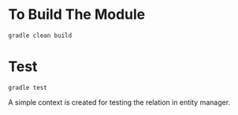 # To Build The Module
```gradle clean build```
# Test
```gradle test```

A simple context is created for testing the relation in entity manager.

